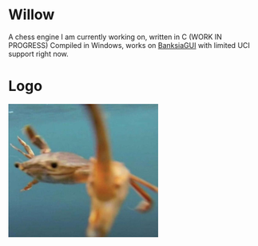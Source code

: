 # Willow
A chess engine I am currently working on, written in C (WORK IN PROGRESS)
Compiled in Windows, works on [BanksiaGUI](https://banksiagui.com/) with limited UCI support right now.

# Logo

<img src="LOGO.png" width="300" alt="Willow's logo">
